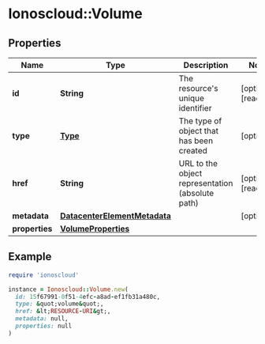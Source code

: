 # Ionoscloud::Volume

## Properties

| Name | Type | Description | Notes |
| ---- | ---- | ----------- | ----- |
| **id** | **String** | The resource&#39;s unique identifier | [optional][readonly] |
| **type** | [**Type**](Type.md) | The type of object that has been created | [optional] |
| **href** | **String** | URL to the object representation (absolute path) | [optional][readonly] |
| **metadata** | [**DatacenterElementMetadata**](DatacenterElementMetadata.md) |  | [optional] |
| **properties** | [**VolumeProperties**](VolumeProperties.md) |  |  |

## Example

```ruby
require 'ionoscloud'

instance = Ionoscloud::Volume.new(
  id: 15f67991-0f51-4efc-a8ad-ef1fb31a480c,
  type: &quot;volume&quot;,
  href: &lt;RESOURCE-URI&gt;,
  metadata: null,
  properties: null
)
```

